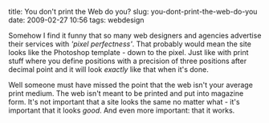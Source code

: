 title: You don't print the Web do you?
slug: you-dont-print-the-web-do-you
date: 2009-02-27 10:56
tags: webdesign

Somehow I find it funny that so many web designers and agencies advertise their services with *'pixel perfectness'*. That probably would mean the site looks like the Photoshop template - down to the pixel. Just like with print stuff where you define positions with a precision of three positions after decimal point and it will look *exactly* like that when it's done.

Well someone must have missed the point that the web isn't your average print medium. The web isn't meant to be printed and put into magazine form. It's not important that a site looks the same no matter what - it's important that it looks *good*. And even more important: that it works.
